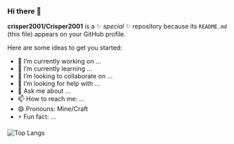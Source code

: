 ### Hi there 👋

**crisper2001/Crisper2001** is a ✨ _special_ ✨ repository because its `README.md` (this file) appears on your GitHub profile.

Here are some ideas to get you started:

- 🔭 I’m currently working on ...
- 🌱 I’m currently learning ...
- 👯 I’m looking to collaborate on ...
- 🤔 I’m looking for help with ...
- 💬 Ask me about ...
- 📫 How to reach me: ...
- 😄 Pronouns: Mine/Craft
- ⚡ Fun fact: ...

![Top Langs](https://github-readme-stats.vercel.app/api/top-langs/?username=crisper2001&theme=vue-dark)
